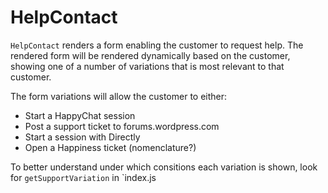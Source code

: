 HelpContact
=======

`HelpContact` renders a form enabling the customer to request help.
The rendered form will be rendered dynamically based on the customer, showing one of a number of variations that is most relevant to that customer.

The form variations will allow the customer to either:

- Start a HappyChat session
- Post a support ticket to forums.wordpress.com
- Start a session with Directly
- Open a Happiness ticket (nomenclature?)

To better understand under which consitions each variation is shown, look for `getSupportVariation` in `index.js
